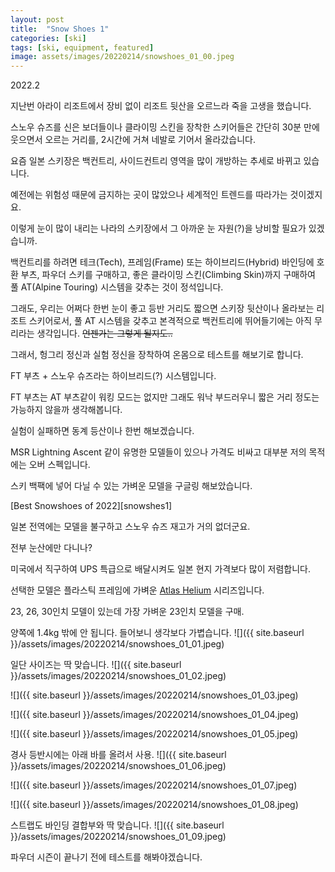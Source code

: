```yaml
---
layout: post
title:  "Snow Shoes 1"
categories: [ski]
tags: [ski, equipment, featured]
image: assets/images/20220214/snowshoes_01_00.jpeg
---
```


2022.2

지난번 아라이 리조트에서 장비 없이 리조트 뒷산을 오르느라 죽을 고생을 했습니다.

스노우 슈즈를 신은 보더들이나 클라이밍 스킨을 장착한 스키어들은 간단히 30분 만에 웃으면서 오르는 거리를, 2시간에 거쳐 네발로 기어서 올라갔습니다.

요즘 일본 스키장은 백컨트리, 사이드컨트리 영역을 많이 개방하는 추세로 바뀌고 있습니다.

예전에는 위험성 때문에 금지하는 곳이 많았으나 세계적인 트렌드를 따라가는 것이겠지요.

이렇게 눈이 많이 내리는 나라의 스키장에서 그 아까운 눈 자원(?)을 낭비할 필요가 있겠습니까.

백컨트리를 하려면 테크(Tech), 프레임(Frame) 또는 하이브리드(Hybrid) 바인딩에 호환 부츠, 파우더 스키를 구매하고, 좋은 클라이밍 스킨(Climbing Skin)까지 구매하여 풀 AT(Alpine Touring) 시스템을 갖추는 것이 정석입니다.

그래도, 우리는 어쩌다 한번 눈이 좋고 등반 거리도 짧으면 스키장 뒷산이나 올라보는 리조트 스키어로서, 풀 AT 시스템을 갖추고 본격적으로 백컨트리에 뛰어들기에는 아직 무리라는 생각입니다.
<del>언젠가는 그렇게 될지도..</del>

그래서, 헝그리 정신과 실험 정신을 장착하여 온몸으로 테스트를 해보기로 합니다.

FT 부츠 + 스노우 슈즈라는 하이브리드(?) 시스템입니다.

FT 부츠는 AT 부츠같이 워킹 모드는 없지만 그래도 워낙 부드러우니 짧은 거리 정도는 가능하지 않을까 생각해봅니다.

실험이 실패하면 동계 등산이나 한번 해보겠습니다.

MSR Lightning Ascent 같이 유명한 모델들이 있으나 가격도 비싸고 대부분 저의 목적에는 오버 스펙입니다.

스키 백팩에 넣어 다닐 수 있는 가벼운 모델을 구글링 해보았습니다.

[Best Snowshoes of 2022][snowshes1]

일본 전역에는 모델을 불구하고 스노우 슈즈 재고가 거의 없더군요.

전부 눈산에만 다니나?

미국에서 직구하여 UPS 특급으로 배달시켜도 일본 현지 가격보다 많이 저렴합니다.

선택한 모델은 플라스틱 프레임에 가벼운 [Atlas Helium][snowshoes2] 시리즈입니다.


23, 26, 30인치 모델이 있는데 가장 가벼운 23인치 모델을 구매.

양쪽에 1.4kg 밖에 안 됩니다. 들어보니 생각보다 가볍습니다.
![]({{ site.baseurl }}/assets/images/20220214/snowshoes_01_01.jpeg)

일단 사이즈는 딱 맞습니다.
![]({{ site.baseurl }}/assets/images/20220214/snowshoes_01_02.jpeg)

![]({{ site.baseurl }}/assets/images/20220214/snowshoes_01_03.jpeg)

![]({{ site.baseurl }}/assets/images/20220214/snowshoes_01_04.jpeg)

![]({{ site.baseurl }}/assets/images/20220214/snowshoes_01_05.jpeg)

경사 등반시에는 아래 바를 올려서 사용.
![]({{ site.baseurl }}/assets/images/20220214/snowshoes_01_06.jpeg)

![]({{ site.baseurl }}/assets/images/20220214/snowshoes_01_07.jpeg)

![]({{ site.baseurl }}/assets/images/20220214/snowshoes_01_08.jpeg)

스트랩도 바인딩 결합부와 딱 맞습니다.
![]({{ site.baseurl }}/assets/images/20220214/snowshoes_01_09.jpeg)

파우더 시즌이 끝나기 전에 테스트를 해봐야겠습니다.

[snowshoes1]: https://www.switchbacktravel.com/best-snowshoes

[snowshoes2]: https://atlassnowshoe.com/en-us/helium-series
